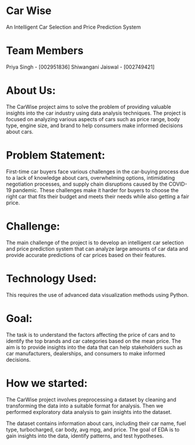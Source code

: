 # Car Wise
An Intelligent Car Selection and Price Prediction System

# Team Members
Priya Singh - [002951836] Shiwangani Jaiswal - [002749421]

# About Us:

The CarWise project aims to solve the problem of providing valuable insights into the car industry using data analysis techniques. The project is focused on analyzing various aspects of cars such as price range, body type, engine size, and brand to help consumers make informed decisions about cars.

# Problem Statement:

First-time car buyers face various challenges in the car-buying process due to a lack of knowledge about cars, overwhelming options, intimidating negotiation processes, and supply chain disruptions caused by the COVID-19 pandemic. These challenges make it harder for buyers to choose the right car that fits their budget and meets their needs while also getting a fair price.

# Challenge:

The main challenge of the project is to develop an intelligent car selection and price prediction system that can analyze large amounts of car data and provide accurate predictions of car prices based on their features.

# Technology Used:

This requires the use of advanced data visualization methods using Python.

# Goal:

The task is to understand the factors affecting the price of cars and to identify the top brands and car categories based on the mean price. The aim is to provide insights into the data that can help stakeholders such as car manufacturers, dealerships, and consumers to make informed decisions.

# How we started:

The CarWise project involves preprocessing a dataset by cleaning and transforming the data into a suitable format for analysis. Then we performed exploratory data analysis to gain insights into the dataset.

The dataset contains information about cars, including their car name, fuel type, turbocharged, car body, avg mpg, and price. The goal of EDA is to gain insights into the data, identify patterns, and test hypotheses.
